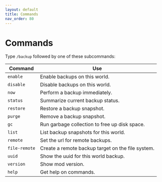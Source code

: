 ```yaml
---
layout: default
title: Commands
nav_order: 80
---
```


# Commands

Type `/backup` followed by one of these subcommands:

Command            | Use
------------------ | ---
`enable`           | Enable backups on this world.
`disable`          | Disable backups on this world.
`now`              | Perform a backup immediately.
`status`           | Summarize current backup status.
`restore`          | Restore a backup snapshot.
`purge`            | Remove a backup snapshot.
`gc`               | Run garbage collection to free up disk space.
`list`             | List backup snapshots for this world.
`remote`           | Set the url for remote backups.
`file-remote`      | Create a remote backup target on the file system.
`uuid`             | Show the uuid for this world backup.
`version`          | Show mod version.
`help`             | Get help on commands.